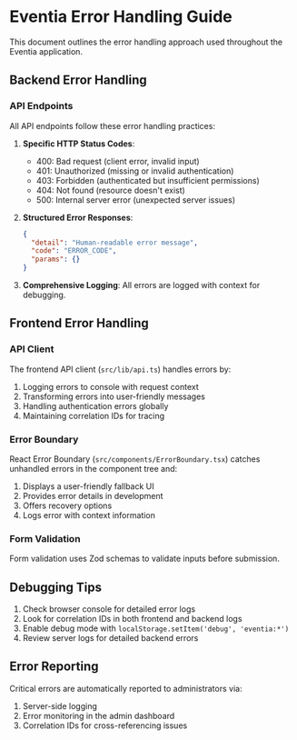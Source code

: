 # Eventia Error Handling Guide

This document outlines the error handling approach used throughout the Eventia application.

## Backend Error Handling

### API Endpoints

All API endpoints follow these error handling practices:

1. **Specific HTTP Status Codes**:
   - 400: Bad request (client error, invalid input)
   - 401: Unauthorized (missing or invalid authentication)
   - 403: Forbidden (authenticated but insufficient permissions)
   - 404: Not found (resource doesn't exist)
   - 500: Internal server error (unexpected server issues)

2. **Structured Error Responses**:
   ```json
   {
     "detail": "Human-readable error message",
     "code": "ERROR_CODE",
     "params": {}
   }
   ```

3. **Comprehensive Logging**: All errors are logged with context for debugging.

## Frontend Error Handling

### API Client

The frontend API client (`src/lib/api.ts`) handles errors by:

1. Logging errors to console with request context
2. Transforming errors into user-friendly messages
3. Handling authentication errors globally
4. Maintaining correlation IDs for tracing

### Error Boundary

React Error Boundary (`src/components/ErrorBoundary.tsx`) catches unhandled
errors in the component tree and:

1. Displays a user-friendly fallback UI
2. Provides error details in development
3. Offers recovery options
4. Logs error with context information

### Form Validation

Form validation uses Zod schemas to validate inputs before submission.

## Debugging Tips

1. Check browser console for detailed error logs
2. Look for correlation IDs in both frontend and backend logs
3. Enable debug mode with `localStorage.setItem('debug', 'eventia:*')`
4. Review server logs for detailed backend errors

## Error Reporting

Critical errors are automatically reported to administrators via:

1. Server-side logging
2. Error monitoring in the admin dashboard
3. Correlation IDs for cross-referencing issues

